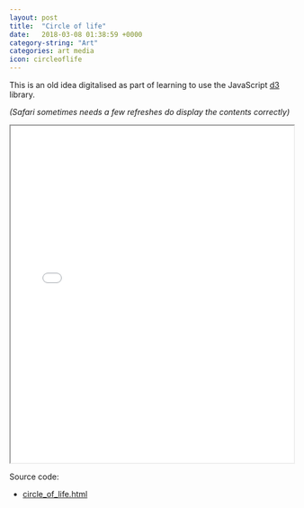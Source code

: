 ```yaml
---
layout: post
title:  "Circle of life"
date:   2018-03-08 01:38:59 +0000
category-string: "Art"
categories: art media
icon: circleoflife
---
```


This is an old idea digitalised as part of learning to use the JavaScript [d3](https://d3js.org) library.

_(Safari sometimes needs a few refreshes do display the contents correctly)_

<div style="margin:auto;">
<iframe width="100%" height="600px" src="/assets/circle_of_life.html" scrolling="no"></iframe>
</div>


Source code:
- [circle_of_life.html](/assets/circle_of_life.html)
